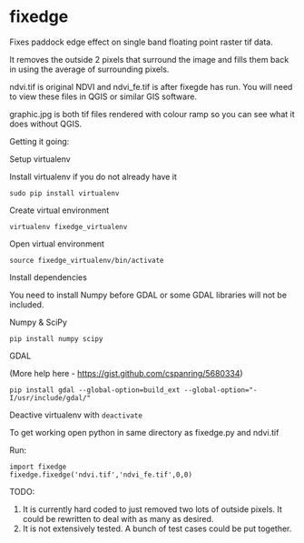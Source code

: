 # fixedge
Fixes paddock edge effect on single band floating point raster tif data.

It removes the outside 2 pixels that surround the image and fills them back in using the average of surrounding pixels.

ndvi.tif is original NDVI and ndvi_fe.tif is after fixegde has run. You will need to view these files in QGIS or similar GIS software. 

graphic.jpg is both tif files rendered with colour ramp so you can see what it does without QGIS. 


Getting it going:

Setup virtualenv

Install virtualenv if you do not already have it

`sudo pip install virtualenv`

Create virtual environment

`virtualenv fixedge_virtualenv`

Open virtual environment

`source fixedge_virtualenv/bin/activate`

Install dependencies 

You need to install Numpy before GDAL or some GDAL libraries will not be included. 

Numpy & SciPy

`pip install numpy scipy`

GDAL

(More help here - https://gist.github.com/cspanring/5680334)

`pip install gdal --global-option=build_ext --global-option="-I/usr/include/gdal/"`

Deactive virtualenv with `deactivate`

To get working open python in same directory as fixedge.py and ndvi.tif

Run:

```
import fixedge
fixedge.fixedge('ndvi.tif','ndvi_fe.tif',0,0)
```
TODO:

1. It is currently hard coded to just removed two lots of outside pixels. It could be rewritten to deal with as many as desired.
2. It is not extensively tested. A bunch of test cases could be put together. 